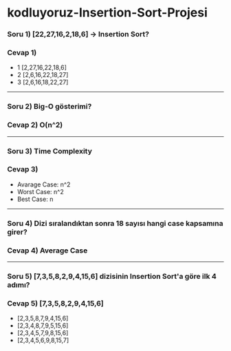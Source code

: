 # kodluyoruz-Insertion-Sort-Projesi

### Soru 1) [22,27,16,2,18,6] -> Insertion Sort?
### Cevap 1) 
- 1 [2,27,16,22,18,6]
- 2 [2,6,16,22,18,27]
- 3 [2,6,16,18,22,27]
***

### Soru 2) Big-O gösterimi?
### Cevap 2) O(n^2)
***
### Soru 3) Time Complexity
### Cevap 3) 
* Avarage Case: n^2
* Worst Case: n^2
* Best Case: n
***

### Soru 4) Dizi sıralandıktan sonra 18 sayısı hangi case kapsamına girer?
### Cevap 4) Average Case
***

### Soru 5) [7,3,5,8,2,9,4,15,6] dizisinin Insertion Sort'a göre ilk 4 adımı?
### Cevap 5) [7,3,5,8,2,9,4,15,6]
* [2,3,5,8,7,9,4,15,6]
* [2,3,4,8,7,9,5,15,6]
* [2,3,4,5,7,9,8,15,6]
* [2,3,4,5,6,9,8,15,7]
